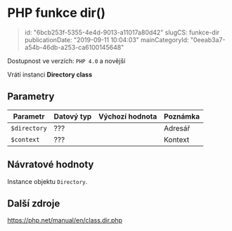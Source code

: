 PHP funkce dir()
================================

> id: "6bcb253f-5355-4e4d-9013-a11017a80d42"
> slugCS: funkce-dir
> publicationDate: "2019-09-11 10:04:03"
> mainCategoryId: "0eeab3a7-a54b-46db-a253-ca6100145648"

Dostupnost ve verzích: `PHP 4.0` a novější

Vrátí instanci **Directory class**


Parametry
--------------

| Parametr | Datový typ | Výchozí hodnota | Poznámka |
|-----|-----|-----|-----|
| `$directory` | ??? |  | Adresář |
| `$context` | ??? |  | Kontext |


Návratové hodnoty
----------------

Instance objektu `Directory`.

Další zdroje
------------

https://php.net/manual/en/class.dir.php
